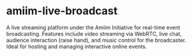 # amiim-live-broadcast
A live streaming platform under the Amiim Initiative for real-time event broadcasting. Features include video streaming via WebRTC, live chat, audience interaction (raise hand), and music control for the broadcaster. Ideal for hosting and managing interactive online events.
